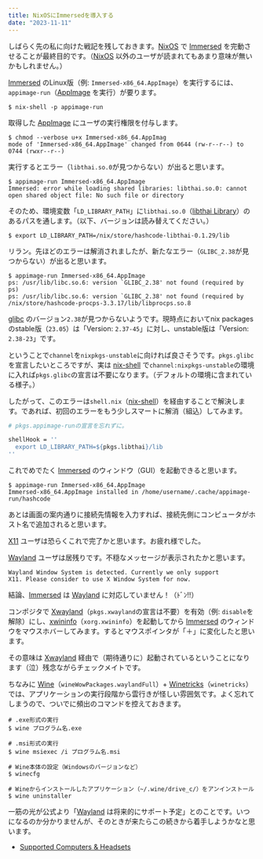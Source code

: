 ```yaml
---
title: NixOSにImmersedを導入する
date: "2023-11-11"
---
```

しばらく先の私に向けた戦記を残しておきます。[NixOS](https://nixos.org/) で [Immersed](https://immersed.com/) を完動させることが最終目的です。（[NixOS](https://nixos.org/) 以外のユーザが読まれてもあまり意味が無いかもしれません。）

[Immersed](https://immersed.com/) のLinux版（例: `Immersed-x86_64.AppImage`）を実行するには、`appimage-run`（[AppImage](https://appimage.org/) を実行）が要ります。
```shell
$ nix-shell -p appimage-run
```

取得した [AppImage](https://appimage.org/) にユーザの実行権限を付与します。
```shell
$ chmod --verbose u+x Immersed-x86_64.AppImag
mode of 'Immersed-x86_64.AppImage' changed from 0644 (rw-r--r--) to 0744 (rwxr--r--)
```

実行するとエラー（`libthai.so.0`が見つからない）が出ると思います。
```shell
$ appimage-run Immersed-x86_64.AppImage
Immersed: error while loading shared libraries: libthai.so.0: cannot open shared object file: No such file or directory
```

そのため、環境変数「`LD_LIBRARY_PATH`」に`libthai.so.0`（[libthai Library](https://linux.thai.net/projects/libthai/)）のあるパスを通します。（以下、バージョンは読み替えてください。）
```shell
$ export LD_LIBRARY_PATH=/nix/store/hashcode-libthai-0.1.29/lib
```

リラン。先ほどのエラーは解消されましたが、新たなエラー（`GLIBC_2.38`が見つからない）が出ると思います。
```shell
$ appimage-run Immersed-x86_64.AppImage
ps: /usr/lib/libc.so.6: version `GLIBC_2.38' not found (required by ps)
ps: /usr/lib/libc.so.6: version `GLIBC_2.38' not found (required by /nix/store/hashcode-procps-3.3.17/lib/libprocps.so.8
```

[glibc](https://www.gnu.org/software/libc/) のバージョン`2.38`が見つからないようです。現時点においてnix packagesのstable版（`23.05`）は「Version: `2.37-45`」に対し、unstable版は「Version: `2.38-23`」です。

ということで`channel`を`nixpkgs-unstable`に向ければ良さそうです。`pkgs.glibc`を宣言したいところですが、実は [nix-shell](https://nixos.org/manual/nix/stable/command-ref/nix-shell) で`channel:nixpkgs-unstable`の環境に入れば`pkgs.glibc`の宣言は不要になります。（デフォルトの環境に含まれている様子。）

したがって、このエラーは`shell.nix`（[nix-shell](https://nixos.org/manual/nix/stable/command-ref/nix-shell)）を経由することで解決します。であれば、初回のエラーをもう少しスマートに解消（組込）してみます。
```nix
# pkgs.appimage-runの宣言を忘れずに。

shellHook = ''
  export LD_LIBRARY_PATH=${pkgs.libthai}/lib
''
```

これでめでたく [Immersed](https://immersed.com/) のウィンドウ（GUI）を起動できると思います。
```shell
$ appimage-run Immersed-x86_64.AppImage
Immersed-x86_64.AppImage installed in /home/username/.cache/appimage-run/hashcode
```

あとは画面の案内通りに接続先情報を入力すれば、接続先側にコンピュータがホスト名で追加されると思います。

[X11](https://www.x.org/releases/current/doc/man/man7/X.7.xhtml) ユーザは恐らくこれで完了かと思います。お疲れ様でした。

[Wayland](https://wayland.freedesktop.org/index.html) ユーザは居残りです。不穏なメッセージが表示されたかと思います。
```text
Wayland Window System is detected. Currently we only support
X11. Please consider to use X Window System for now.
```

結論、[Immersed](https://immersed.com/) は [Wayland](https://wayland.freedesktop.org/index.html) に対応していません！（ﾄﾞﾝ!!）

コンポジタで [Xwayland](https://wayland.freedesktop.org/xserver.html)（`pkgs.xwayland`の宣言は不要）を有効（例: `disable`を解除）にし、[xwininfo](https://manpages.org/xwininfo)（`xorg.xwininfo`）を起動してから [Immersed](https://immersed.com/) のウィンドウをマウスホバーしてみます。するとマウスポインタが「＋」に変化したと思います。

その意味は [Xwayland](https://wayland.freedesktop.org/xserver.html) 経由で（期待通りに）起動されているということになります（泣）残念ながらチェックメイトです。

ちなみに [Wine](https://www.winehq.org/)（`wineWowPackages.waylandFull`）+ [Winetricks](https://wiki.winehq.org/Winetricks)（`winetricks`）では、アプリケーションの実行段階から雲行きが怪しい雰囲気です。よく忘れてしまうので、ついでに頻出のコマンドを控えておきます。
```shell
# .exe形式の実行
$ wine プログラム名.exe

# .msi形式の実行
$ wine msiexec /i プログラム名.msi

# Wine本体の設定（Windowsのバージョンなど）
$ winecfg

# Wineからインストールしたアプリケーション（~/.wine/drive_c/）をアンインストール
$ wine uninstaller
```

一筋の光が公式より「[Wayland](https://wayland.freedesktop.org/index.html) は将来的にサポート予定」とのことです。いつになるのか分かりませんが、そのときが来たらこの続きから着手しようかなと思います。
- [Supported Computers & Headsets](https://immersed.zendesk.com/hc/en-us/articles/14226089686157-Supported-Computers-Headsets)
